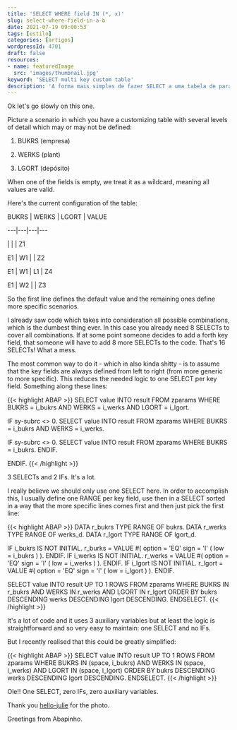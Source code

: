 ```yaml
---
title: 'SELECT WHERE field IN (*, x)'
slug: select-where-field-in-a-b
date: 2021-07-19 09:00:53
tags: [estilo]
categories: [artigos]
wordpressId: 4701
draft: false
resources:
- name: featuredImage
  src: 'images/thumbnail.jpg'
keyword: 'SELECT multi key custom table'
description: 'A forma mais simples de fazer SELECT a uma tabela de parametrização com vários níveis de detalhe contemplando wildcards.'
---
```

Ok let's go slowly on this one.

Picture a scenario in which you have a customizing table with several levels of detail which may or may not be defined:

  1. BUKRS (empresa)

  2. WERKS (plant)

  3. LGORT (depósito)

When one of the fields is empty, we treat it as a wildcard, meaning all values are valid.

<!--more-->

Here's the current configuration of the table:

BUKRS
| WERKS
| LGORT
| VALUE

---|---|---|---

|
|
| Z1

E1
| W1
|
| Z2

E1
| W1
| L1
| Z4

E1
| W2
|
| Z3

So the first line defines the default value and the remaining ones define more specific scenarios.

I already saw code which takes into consideration all possible combinations, which is the dumbest thing ever. In this case you already need 8 SELECTs to cover all combinations. If at some point someone decides to add a forth key field, that someone will have to add 8 more SELECTs to the code. That's 16 SELECTs! What a mess.

The most common way to do it - which in also kinda shitty - is to assume that the key fields are always defined from left to right (from more generic to more specific). This reduces the needed logic to one SELECT per key field. Something along these lines:


{{< highlight ABAP >}}
SELECT value INTO result
FROM zparams
WHERE BUKRS = i_bukrs
  AND WERKS = i_werks
  AND LGORT = i_lgort.

IF sy-subrc <> 0.
  SELECT value INTO result
  FROM zparams
  WHERE BUKRS = i_bukrs
    AND WERKS = i_werks.

  IF sy-subrc <> 0.
    SELECT value INTO result
    FROM zparams
    WHERE BUKRS = i_bukrs.
  ENDIF.

ENDIF.
{{< /highlight >}}

3 SELECTs and 2 IFs. It's a lot.

I really believe we should only use one SELECT here. In order to accomplish this, I usually define one RANGE per key field, use then in a SELECT sorted in a way that the more specific lines comes first and then just pick the first line:


{{< highlight ABAP >}}
DATA r_bukrs TYPE RANGE OF bukrs.
DATA r_werks TYPE RANGE OF werks_d.
DATA r_lgort TYPE RANGE OF lgort_d.

IF i_bukrs IS NOT INITIAL.
  r_burks = VALUE #( option = 'EQ' sign = 'I' ( low = i_bukrs ) ).
ENDIF.
IF i_werks IS NOT INITIAL.
  r_werks = VALUE #( option = 'EQ' sign = 'I' ( low = i_werks ) ).
ENDIF.
IF i_lgort IS NOT INITIAL.
  r_lgort = VALUE #( option = 'EQ' sign = 'I' ( low = i_lgort ) ).
ENDIF.

SELECT value INTO result
UP TO 1 ROWS
FROM zparams
WHERE BUKRS IN r_bukrs
  AND WERKS IN r_werks
  AND LGORT IN r_lgort
ORDER BY bukrs DESCENDING werks DESCENDING lgort DESCENDING.
ENDSELECT.
{{< /highlight >}}

It's a lot of code and it uses 3 auxiliary variables but at least the logic is straightforward and so very easy to maintain: one SELECT and no IFs.

But I recently realised that this could be greatly simplified:


{{< highlight ABAP >}}
SELECT value INTO result
UP TO 1 ROWS
FROM zparams
WHERE BUKRS IN (space, i_bukrs)
  AND WERKS IN (space, i_werks)
  AND LGORT IN (space, i_lgort)
ORDER BY bukrs DESCENDING werks DESCENDING lgort DESCENDING.
ENDSELECT.
{{< /highlight >}}

Ole!! One SELECT, zero IFs, zero auxiliary variables.

Thank you [hello-julie][1] for the photo.

Greetings from Abapinho.

   [1]: https://visualhunt.co/a6/9d50a0f7
